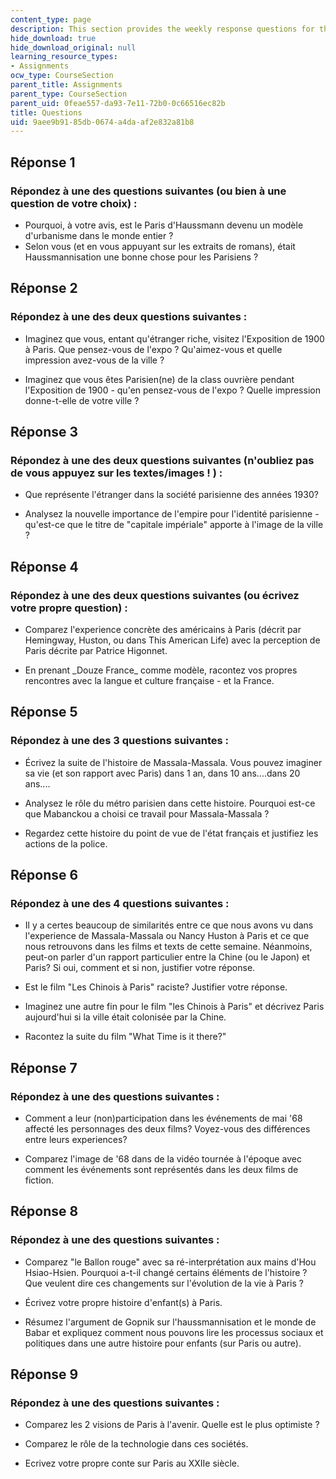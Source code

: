 ```yaml
---
content_type: page
description: This section provides the weekly response questions for the course.
hide_download: true
hide_download_original: null
learning_resource_types:
- Assignments
ocw_type: CourseSection
parent_title: Assignments
parent_type: CourseSection
parent_uid: 0feae557-da93-7e11-72b0-0c66516ec82b
title: Questions
uid: 9aee9b91-85db-0674-a4da-af2e832a81b8
---
```


Réponse 1
---------

### Répondez à une des questions suivantes (ou bien à une question de votre choix) :

*   Pourquoi, à votre avis, est le Paris d'Haussmann devenu un modèle d'urbanisme dans le monde entier ?
*   Selon vous (et en vous appuyant sur les extraits de romans), était Haussmannisation une bonne chose pour les Parisiens ?

Réponse 2
---------

### Répondez à une des deux questions suivantes :

*   Imaginez que vous, entant qu'étranger riche, visitez l'Exposition de 1900 à Paris. Que pensez-vous de l'expo ? Qu'aimez-vous et quelle impression avez-vous de la ville ?

*   Imaginez que vous êtes Parisien(ne) de la class ouvrière pendant l'Exposition de 1900 - qu'en pensez-vous de l'expo ? Quelle impression donne-t-elle de votre ville ?

Réponse 3
---------

### Répondez à une des deux questions suivantes (n'oubliez pas de vous appuyez sur les textes/images ! ) :

*   Que représente l'étranger dans la société parisienne des années 1930?

*   Analysez la nouvelle importance de l'empire pour l'identité parisienne - qu'est-ce que le titre de "capitale impériale" apporte à l'image de la ville ?

Réponse 4
---------

### Répondez à une des deux questions suivantes (ou écrivez votre propre question) :

*   Comparez l'experience concrète des américains à Paris (décrit par Hemingway, Huston, ou dans This American Life) avec la perception de Paris décrite par Patrice Higonnet.

*   En prenant \_Douze France\_ comme modèle, racontez vos propres rencontres avec la langue et culture française - et la France.

Réponse 5
---------

### Répondez à une des 3 questions suivantes :

*   Écrivez la suite de l'histoire de Massala-Massala. Vous pouvez imaginer sa vie (et son rapport avec Paris) dans 1 an, dans 10 ans....dans 20 ans....

*   Analysez le rôle du métro parisien dans cette histoire. Pourquoi est-ce que Mabanckou a choisi ce travail pour Massala-Massala ?

*   Regardez cette histoire du point de vue de l'état français et justifiez les actions de la police.

Réponse 6 
----------

### Répondez à une des 4 questions suivantes :

*   Il y a certes beaucoup de similarités entre ce que nous avons vu dans l'experience de Massala-Massala ou Nancy Huston à Paris et ce que nous retrouvons dans les films et texts de cette semaine. Néanmoins, peut-on parler d'un rapport particulier entre la Chine (ou le Japon) et Paris? Si oui, comment et si non, justifier votre réponse.

*   Est le film "Les Chinois à Paris" raciste? Justifier votre réponse.

*   Imaginez une autre fin pour le film "les Chinois à Paris" et décrivez Paris aujourd'hui si la ville était colonisée par la Chine.

*   Racontez la suite du film "What Time is it there?"

Réponse 7
---------

### Répondez à une des questions suivantes :

*   Comment a leur (non)participation dans les événements de mai '68 affecté les personnages des deux films? Voyez-vous des différences entre leurs experiences?

*   Comparez l'image de '68 dans de la vidéo tournée à l'époque avec comment les événements sont représentés dans les deux films de fiction.

Réponse 8
---------

### Répondez à une des questions suivantes :

*   Comparez "le Ballon rouge" avec sa ré-interprétation aux mains d'Hou Hsiao-Hsien. Pourquoi a-t-il changé certains éléments de l'histoire ? Que veulent dire ces changements sur l'évolution de la vie à Paris ?

*   Écrivez votre propre histoire d'enfant(s) à Paris.

*   Résumez l'argument de Gopnik sur l'haussmannisation et le monde de Babar et expliquez comment nous pouvons lire les processus sociaux et politiques dans une autre histoire pour enfants (sur Paris ou autre).

Réponse 9
---------

### Répondez à une des questions suivantes :

*   Comparez les 2 visions de Paris à l'avenir. Quelle est le plus optimiste ?

*   Comparez le rôle de la technologie dans ces sociétés.

*   Ecrivez votre propre conte sur Paris au XXIIe siècle.
